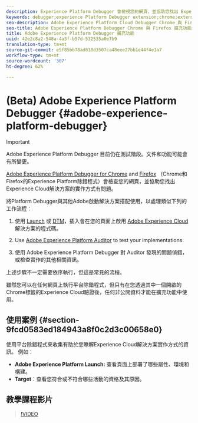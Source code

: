```yaml
---
description: Experience Platform Debugger 會檢視您的網頁，並協助您找出 Experience Cloud 解決方案實作方式的相關問題
keywords: debugger;experience Platform Debugger extension;chrome;extension
seo-description: Adobe Experience Platform Cloud Debugger Chrome 與 Firefox 擴充功能技術文件 - 檢視您的網頁，並了解 Experience Cloud 解決方案實作的相關問題
seo-title: Adobe Experience Platform Debugger Chrome 與 Firefox 擴充功能
title: Adobe Experience Platform Debugger 擴充功能
uuid: 42e2c8a2-548a-4a3f-b57d-532535a0e7b9
translation-type: tm+mt
source-git-commit: e5f85bb78ad818d3507ca48eee27bb1e44f4e1a7
workflow-type: tm+mt
source-wordcount: '307'
ht-degree: 62%

---
```



# (Beta) Adobe Experience Platform Debugger {#adobe-experience-platform-debugger}

>[!IMPORTANT]
>
>Adobe Experience Platform Debugger 目前仍在測試階段。文件和功能可能會有所變更。

[Adobe Experience Platform Debugger for Chrome](https://chrome.google.com/webstore/detail/adobe-experience-cloud-de/ocdmogmohccmeicdhlhhgepeaijenapj) and [Firefox](https://addons.mozilla.org/zh-TW/firefox/addon/adobe-experience-platform-dbg/) （Chrome和Firefox的Experience Platform除錯程式）會檢查您的網頁，並協助您找出Experience Cloud解決方案的實作方式有問題。

將Platform Debugger與其他Adobe啟動解決方案搭配使用，以處理類似下列的工作流程：

1. 使用 [Launch](https://docs.adobe.com/content/help/zh-Hant/launch/using/overview.html) 或 [DTM](https://docs.adobe.com/content/help/zh-Hant/dtm/using/dtm-home.html)，插入會在您的頁面上啟用 [Adobe Experience Cloud](https://docs.adobe.com/content/help/zh-Hant/core-services/interface/experience-cloud.html) 解決方案的程式碼。

1. Use [Adobe Experience Platform Auditor](https://experiencecloud.adobe.com/resources/help/zh_TW/auditor/) to test your implementations.
1. 使用 Adobe Experience Platform Debugger 對 Auditor 發現的問題偵錯，或檢查實作的其他相關資訊。

上述步驟不一定需要依序執行，但這是常見的流程。

雖然您可以在任何網頁上執行平台除錯程式，但只有在您透過其中一個開啟的Chrome標籤的Experience Cloud驗證後，任何非公開資料才能在擴充功能中使用。

## 使用案例 {#section-9fcd0583ed184943a8f0c2d3c00658e0}

使用平台除錯程式來收集有助於您瞭解Experience Cloud解決方案實作方式的資訊。 例如：

* **Adobe Experience Platform Launch:** 查看頁面上部署了哪些屬性、環境和構建。
* **Target**：查看您符合或不符合哪些活動的資格及其原因。

## 教學課程影片

>[!VIDEO](https://video.tv.adobe.com/v/32156?quality=12&learn=on)